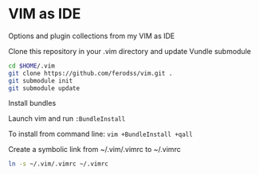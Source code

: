 VIM as IDE
==========

Options and plugin collections from my VIM as IDE

Clone this repository in your .vim directory and update Vundle submodule

``` bash
cd $HOME/.vim
git clone https://github.com/ferodss/vim.git .
git submodule init
git submodule update
```

Install bundles

Launch vim and run `:BundleInstall`

To install from command line: `vim +BundleInstall +qall`


Create a symbolic link from ~/.vim/.vimrc to ~/.vimrc

``` bash
ln -s ~/.vim/.vimrc ~/.vimrc
```
